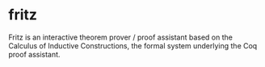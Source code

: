 # fritz

Fritz is an interactive theorem prover / proof assistant based on the Calculus of Inductive Constructions, the formal system underlying the Coq proof assistant.

